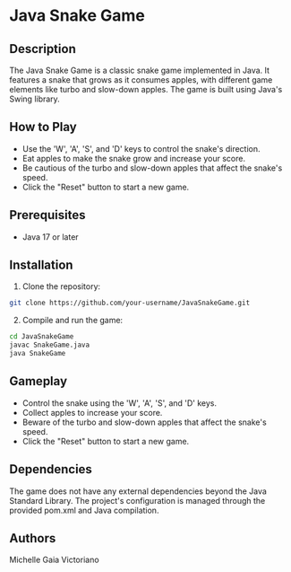 # Java Snake Game

## Description

The Java Snake Game is a classic snake game implemented in Java. It features a snake that grows as it consumes apples, with different game elements like turbo and slow-down apples. The game is built using Java's Swing library.

## How to Play

- Use the 'W', 'A', 'S', and 'D' keys to control the snake's direction.
- Eat apples to make the snake grow and increase your score.
- Be cautious of the turbo and slow-down apples that affect the snake's speed.
- Click the "Reset" button to start a new game.

## Prerequisites

- Java 17 or later

## Installation

1. Clone the repository:

```bash
git clone https://github.com/your-username/JavaSnakeGame.git
```

2. Compile and run the game:
```bash
cd JavaSnakeGame
javac SnakeGame.java
java SnakeGame
```

## Gameplay

- Control the snake using the 'W', 'A', 'S', and 'D' keys.
- Collect apples to increase your score.
- Beware of the turbo and slow-down apples that affect the snake's speed.
- Click the "Reset" button to start a new game.

##  Dependencies
The game does not have any external dependencies beyond the Java Standard Library. The project's configuration is managed through the provided pom.xml and Java compilation.

## Authors
Michelle Gaia Victoriano
